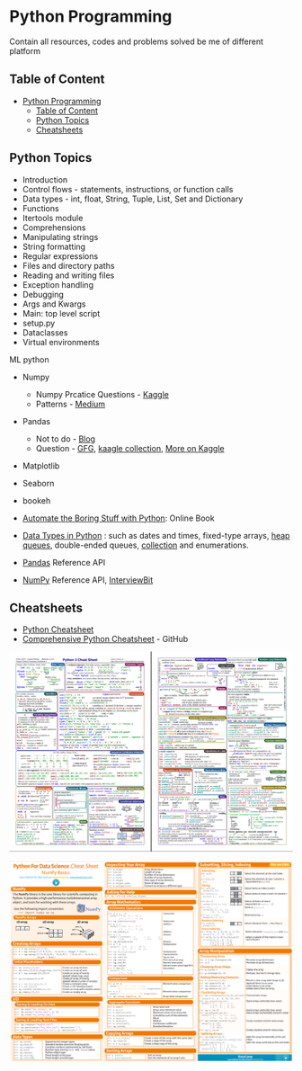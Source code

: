 # Python Programming
Contain all resources, codes and problems solved be me of different platform

## Table of Content
- [Python Programming](#python-programming)
  - [Table of Content](#table-of-content)
  - [Python Topics](#python-topics)
  - [Cheatsheets](#cheatsheets)

## Python Topics 
* Introduction 
* Control flows - statements, instructions, or function calls
* Data types - int, float, String, Tuple, List, Set and Dictionary
* Functions  
* Itertools module
* Comprehensions
* Manipulating strings
* String formatting
* Regular expressions
* Files and directory paths
* Reading and writing files
* Exception handling
* Debugging
* Args and Kwargs
* Main: top level script
* setup.py
* Dataclasses
* Virtual environments

ML python
* Numpy
  * Numpy Prcatice Questions - [Kaggle](https://www.kaggle.com/code/themlphdstudent/learn-numpy-numpy-50-exercises-and-solution)
  * Patterns - [Medium](https://medium.com/@kasperjuunge/numpy-10-most-common-usage-patterns-afc19f2fd7a)
* Pandas
  * Not to do -  [Blog](https://www.aidancooper.co.uk/pandas-anti-patterns/) 
  * Question - [GFG](https://www.geeksforgeeks.org/pandas-practice-excercises-questions-and-solutions/), [kaagle collection](https://www.kaggle.com/discussions/getting-started/119445), [More on Kaggle](https://www.kaggle.com/code/icarofreire/pandas-24-useful-exercises-with-solutions) 
* Matplotlib
* Seaborn
* bookeh

  
* [Automate the Boring Stuff with Python](https://automatetheboringstuff.com/): Online Book
* [Data Types in Python](https://docs.python.org/3/library/datatypes.html) : such as dates and times, fixed-type arrays, [heap queues](https://docs.python.org/3/library/heapq.html#heapq.heapify), double-ended queues, [collection](https://docs.python.org/3/library/collections.html) and enumerations.
* [Pandas](https://pandas.pydata.org/docs/reference/index.html) Reference API
* [NumPy](https://numpy.org/doc/stable/reference/index.html) Reference API, [InterviewBit](https://www.interviewbit.com/numpy-cheat-sheet/)


## Cheatsheets

* [Python Cheatsheet](https://www.pythoncheatsheet.org)
* [Comprehensive Python Cheatsheet](https://github.com/gto76/python-cheatsheet) - GitHub

![Python Cheatsheet](images/PythonCheatsheet.png)

![Numpy Cheatsheet](images/NumpyCheatsheet.png)
